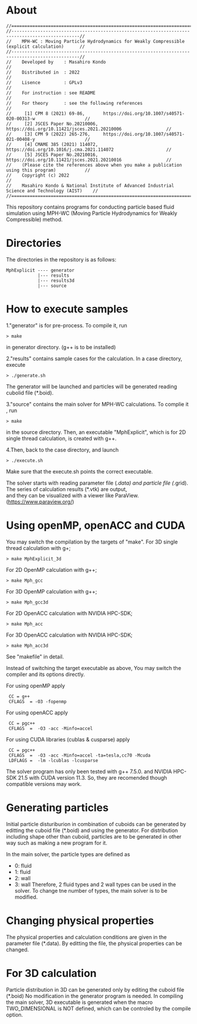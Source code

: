 # About

```
//================================================================================================//
//------------------------------------------------------------------------------------------------//
//    MPH-WC : Moving Particle Hydrodynamics for Weakly Compressible  (explicit calculation)      //
//------------------------------------------------------------------------------------------------//
//    Developed by    : Masahiro Kondo                                                            //
//    Distributed in  : 2022                                                                      //
//    Lisence         : GPLv3                                                                     //
//    For instruction : see README                                                                //
//    For theory      : see the following references                                              //
//     [1] CPM 8 (2021) 69-86,       https://doi.org/10.1007/s40571-020-00313-w                   //
//     [2] JSCES Paper No.20210006,  https://doi.org/10.11421/jsces.2021.20210006                 //
//     [3] CPM 9 (2022) 265-276,     https://doi.org/10.1007/s40571-021-00408-y                   //
//     [4] CMAME 385 (2021) 114072,  https://doi.org/10.1016/j.cma.2021.114072                    //
//     [5] JSCES Paper No.20210016,  https://doi.org/10.11421/jsces.2021.20210016                 //
//    (Please cite the references above when you make a publication using this program)           //
//    Copyright (c) 2022                                                                          //
//    Masahiro Kondo & National Institute of Advanced Industrial Science and Technology (AIST)    //
//================================================================================================//
```

This repository contains programs for conducting particle based fluid simulation
using MPH-WC (Moving Particle Hydrodynamics for Weakly Compressible) method. 


# Directories
The directories in the repository is as follows:  

```
MphExplicit ---- generator
            |--- results
            |--- results3d
            |--- source

```        

# How to execute samples

1."generator" is for pre-process. To compile it, run
```
> make 
```
in generator directory. (g++ is to be installed)

2."results" contains sample cases for the calculation. 
In a case directory, execute

```
> ./generate.sh
```

The generator will be launched and particles will be generated
reading cubolid file (*.boid).

3."source" contains the main solver for MPH-WC calculations. 
To complie it , run

```
> make 
```
in the source directory. Then, an executable "MphExplicit", 
which is for 2D single thread calculation, is created with g++. 

4.Then, back to the case directory, and launch

```
> ./execute.sh
```
Make sure that the execute.sh points the correct executable. 

The solver starts with reading parameter file (*.data) 
and particle file (*.grid). 
The series of calculation results (*.vtk) are output,  
and they can be visualized with a viewer like ParaView. 
(https://www.paraview.org/)


# Using openMP, openACC and CUDA
You may switch the compilation by the targets of "make".
For 3D single thread calculation with g+;
```
> make MphExplicit_3d
``` 
For 2D OpenMP calculation with g++;
```
> make Mph_gcc
``` 
For 3D OpenMP calculation with g++; 
```
> make Mph_gcc3d
``` 
For 2D OpenACC calculation with NVIDIA HPC-SDK;
```
> make Mph_acc
``` 
For 3D OpenACC calculation with NVIDIA HPC-SDK;
```
> make Mph_acc3d
``` 
See "makefile" in detail. 

Instead of switching the target executable as above, 
You may switch the compiler and its options directly. 

For using openMP apply
```
 CC = g++
 CFLAGS  = -O3 -fopenmp 
```
For using openACC apply
```
 CC = pgc++
 CFLAGS  =  -O3 -acc -Minfo=accel  
```

For using CUDA libraries (cublas & cusparse) apply
```
 CC = pgc++
 CFLAGS  =  -O3 -acc -Minfo=accel -ta=tesla,cc70 -Mcuda
 LDFLAGS =  -lm -lcublas -lcusparse
```
 
The solver program has only been tested with 
   g++ 7.5.0.   and   NVIDIA HPC-SDK 21.5 with CUDA version 11.3.
So, they are recomended though compatible versions may work. 


# Generating particles 
Initial particle disturiburion in combination of cuboids 
can be generated by editting the cuboid file (*.boid) and using the generator. 
For distribution including shape other than cuboid, particles 
are to be generated in other way such as making a new program for it.   
  
In the main solver, the particle types are defined as
- 0: fluid 
- 1: fluid
- 2: wall
- 3: wall
Therefore, 2 fluid types and 2 wall types can be used in the solver. 
To change tne number of types, the main solver is to be modified. 

# Changing physical properties 
The physical properties and calculation conditions are given in 
the parameter file (*.data). By editting the file, the physical 
properties can be changed. 


# For 3D calculation 
Particle distribution in 3D can be generated only by editing the 
cuboid file (*.boid) No modification in the generator program is needed. 
In compiling the main solver, 3D executable is generated 
when the macro TWO_DIMENSIONAL is NOT defined, 
which can be controled by the compile option.   
  


